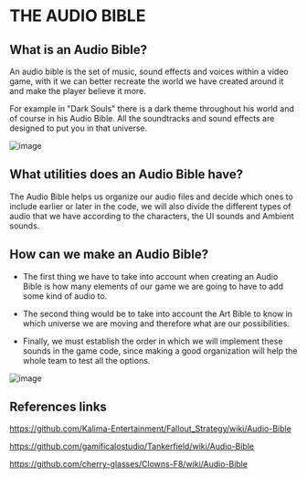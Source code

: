 # THE AUDIO BIBLE

## What is an Audio Bible?

An audio bible is the set of music, sound effects and voices within a video game, with it we can better recreate the world we have created around it and make the player believe it more.

For example in "Dark Souls" there is a dark theme throughout his world and of course in his Audio Bible. All the soundtracks and sound effects are designed to put you in that universe.

![image](https://user-images.githubusercontent.com/53059360/155235363-a3b4681b-0afa-41c4-9891-a013dc31b0cf.png)

## What utilities does an Audio Bible have?

The Audio Bible helps us organize our audio files and decide which ones to include earlier or later in the code, we will also divide the different types of audio that we have according to the characters, the UI sounds and Ambient sounds.

## How can we make an Audio Bible? 

- The first thing we have to take into account when creating an Audio Bible is how many elements of our game we are going to have to add some kind of audio to.

- The second thing would be to take into account the Art Bible to know in which universe we are moving and therefore what are our possibilities.

- Finally, we must establish the order in which we will implement these sounds in the game code, since making a good organization will help the whole team to test all the options.

![image](https://danielrparente.files.wordpress.com/2012/04/music_music.png)


## References links 

https://github.com/Kalima-Entertainment/Fallout_Strategy/wiki/Audio-Bible

https://github.com/gamificalostudio/Tankerfield/wiki/Audio-Bible

https://github.com/cherry-glasses/Clowns-F8/wiki/Audio-Bible
